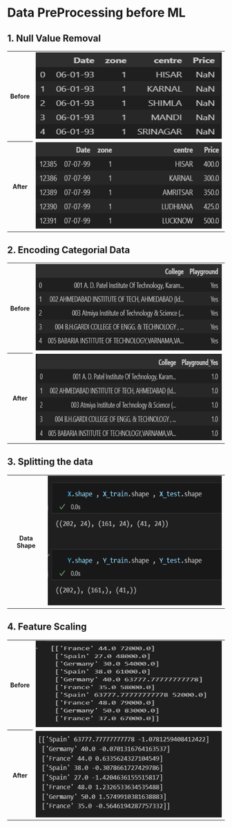 #  Data PreProcessing before ML 


<h2>1. Null Value Removal</h2>
<table>
  <tr>
    <th align="center">Before</th>
    <td><img src="img/1.png" alt="Before NaN removal" style="height: 200px; width: 100%;"/></td>
  </tr>
  <tr>
    <th align="center">After</th>
    <td><img src="img/2.png" alt="After NaN removal" style="height: 200px; width: 100%;"/></td>
  </tr>
</table>

<h2>2. Encoding Categorial Data</h2>
<table>
  <tr>
    <th align="center">Before</th>
    <td><img src="img/3.png" alt="Before OneHotEncoding" style="height: 200px; width: 100%;"/></td>
  </tr>
  <tr>
    <th align="center">After</th>
    <td><img src="img/4.png" alt="After OneHotEncoding" style="height: 200px; width: 100%;"/></td>
  </tr>
</table>

<h2>3. Splitting the data</h2>
<table>
  <tr>
    <th align="center">Data Shape</th>
    <td><img src="img/5.png" alt="Splitting of Data" style="height: 300px; width: 100%;"/></td>
  </tr>
</table>

<h2>4. Feature Scaling </h2>
<table>
  <tr>
    <th align="center">Before</th>
    <td><img src="img/7.png" alt="Before Feature Scaling" style="height: 200px; width: 100%;"/></td>
  </tr>
  <tr>
    <th align="center">After</th>
    <td><img src="img/6.png" alt="After Feature Scaling" style="height: 200px; width: 100%;"/></td>
  </tr>
</table>